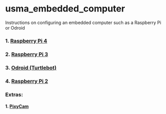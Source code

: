 # usma_embedded_computer
Instructions on configuring an embedded computer such as a Raspberry Pi or Odroid

### 1. [Raspberry Pi 4](https://github.com/westpoint-robotics/usma_embedded_computer/blob/master/rpi4.md)
### 2. [Raspberry Pi 3](https://github.com/westpoint-robotics/usma_embedded_computer/blob/master/rpi3.md) 
### 3. [Odroid (Turtlebot)](https://github.com/westpoint-robotics/usma_embedded_computer/blob/master/odroid.md)
### 4. [Raspberry Pi 2](https://github.com/westpoint-robotics/usma_embedded_computer/blob/master/rpi2.md)

### Extras:
#### 1. [PixyCam](https://github.com/westpoint-robotics/usma_embedded_computer/blob/master/pixy.md)
